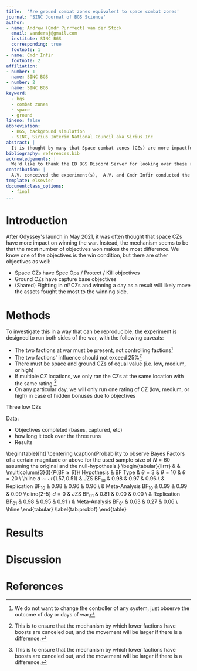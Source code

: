 ```yaml
---
title:  'Are ground combat zones equivalent to space combat zones'
journal: 'SINC Journal of BGS Science'
author:
- name: Andrew (Cmdr Purrfect) van der Stock
  email: vanderaj@gmail.com
  institute: SINC BGS
  corresponding: true
  footnote: 1
- name: Cmdr Infir
  footnote: 2
affiliation:
- number: 1
  name: SINC BGS
- number: 2
  name: SINC BGS
keyword:
  - bgs
  - combat zones
  - space
  - ground
lineno: false
abbreviation:
  - BGS, background simulation
  - SINC, Sirius Interim National Council aka Sirius Inc
abstract: |
  It is thought by many that Space combat zones (CZs) are more impactful than ground CZs. We are going to test 3 low ground CZs versus 3 space low CZs. 
bibliography: references.bib
acknowledgements: |
  We'd like to thank the ED BGS Discord Server for looking over these results and providing fearless and frank advice.
contribution: |
  A.V. conceived the experiment(s),  A.V. and Cmdr Infir conducted the experiment(s), TBA analysed the results.  All authors reviewed the manuscript.
template: elsevier
documentclass_options: 
  - final
...
```


# Introduction

After Odyssey's launch in May 2021, it was often thought that space CZs have more impact on winning the war. Instead, the mechanism seems to be that the most number of objectives won makes the most difference. We know one of the objectives is the win condition, but there are other objectives as well:

- Space CZs have Spec Ops / Protect / Kill objectives
- Ground CZs have capture base objectives
- (Shared) Fighting in *all* CZs and winning a day as a result will likely move the assets fought the most to the winning side. 

<!---
References are cited as @mittner2014brain or [@mittner2014brain].
-->

# Methods

To investigate this in a way that can be reproducible, the experiment is designed to run both sides of the war, with the following caveats:

- The two factions at war must be present, not controlling factions[^1]
- The two factions' influence should not exceed 25%[^2]
- There must be space and ground CZs of equal value (i.e. low, medium, or high)
- If multiple CZ locations, we only ran the CZs at the same location with the same rating.[^2]
- On any particular day, we will only run one rating of CZ (low, medium, or high) in case of hidden bonuses due to objectives

[^1]: We do not want to change the controller of any system, just observe the outcome of day or days of war
[^2]: This is to ensure that the mechanism by which lower factions have boosts are canceled out, and the movement will be larger if there is a difference.
[^3]: We controlled for this variable by fighting in a single location for each type of CZ.

Three low CZs

Data: 
- Objectives completed (bases, captured, etc)
- how long it took over the three runs
- Results

<!-- >
! [This is gonna be the caption.] (pics/dummy.pdf) {#fig:dummy width=100%}

And referenced from here as Fig. @fig:dummy.

Complex tables can use standard LaTeX code as this one.

Equations can be used inline $y=\beta_0 + \beta_1 x + \epsilon$ or as usual $$f(x)=\frac{1}{x}$$

<!---
Table in LaTeX format because of fancy formatting
-->

\begin{table}[ht]
\centering
\caption{Probability to observe Bayes Factors of a certain magnitude or above for the used sample-size of $N=60$ assuming the original and the null-hypothesis.}
\begin{tabular}{llrrr}
  & & \multicolumn{3}{l}{$P(\text{BF}\ge\theta)$}\\
  Hypothesis & BF Type & $\theta=3$ & $\theta=10$ & $\theta=20$ \\
  \hline
  $d\sim \mathcal{N}(1.57, 0.51)$ & JZS BF$_{10}$ & 0.98 & 0.97 & 0.96 \\
     & Replication BF$_{10}$ & 0.98 & 0.96 & 0.96 \\
     & Meta-Analysis BF$_{10}$ & 0.99 & 0.99 & 0.99 \\\cline{2-5}
    $d=0$ & JZS BF$_{01}$ & 0.81 & 0.00 & 0.00 \\
   & Replication BF$_{01}$ & 0.98 & 0.95 & 0.91 \\
     & Meta-Analysis BF$_{01}$ & 0.63 & 0.27 & 0.06 \\
   \hline
\end{tabular}
\label{tab:probbf}
\end{table}

# Results

# Discussion

# References
